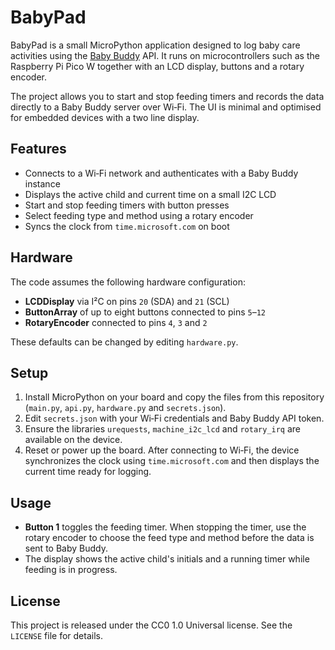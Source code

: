 # BabyPad

BabyPad is a small MicroPython application designed to log baby care activities using the [Baby Buddy](https://github.com/baby-buddy/babybuddy) API. It runs on microcontrollers such as the Raspberry Pi Pico W together with an LCD display, buttons and a rotary encoder.

The project allows you to start and stop feeding timers and records the data directly to a Baby Buddy server over Wi‑Fi. The UI is minimal and optimised for embedded devices with a two line display.

## Features

- Connects to a Wi‑Fi network and authenticates with a Baby Buddy instance
- Displays the active child and current time on a small I2C LCD
- Start and stop feeding timers with button presses
- Select feeding type and method using a rotary encoder
- Syncs the clock from `time.microsoft.com` on boot

## Hardware

The code assumes the following hardware configuration:

- **LCDDisplay** via I²C on pins `20` (SDA) and `21` (SCL)
- **ButtonArray** of up to eight buttons connected to pins `5`–`12`
- **RotaryEncoder** connected to pins `4`, `3` and `2`

These defaults can be changed by editing `hardware.py`.

## Setup

1. Install MicroPython on your board and copy the files from this repository (`main.py`, `api.py`, `hardware.py` and `secrets.json`).
2. Edit `secrets.json` with your Wi‑Fi credentials and Baby Buddy API token.
3. Ensure the libraries `urequests`, `machine_i2c_lcd` and `rotary_irq` are available on the device.
4. Reset or power up the board. After connecting to Wi‑Fi, the device synchronizes the clock using `time.microsoft.com` and then displays the current time ready for logging.

## Usage

- **Button 1** toggles the feeding timer. When stopping the timer, use the rotary encoder to choose the feed type and method before the data is sent to Baby Buddy.
- The display shows the active child's initials and a running timer while feeding is in progress.

## License

This project is released under the CC0 1.0 Universal license. See the `LICENSE` file for details.

